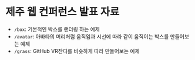 # 제주 웹 컨퍼런스 발표 자료

- `/box`: 기본적인 박스를 랜더링 하는 예제
- `/avatar`: 아바타의 머리처럼 움직임과 시선에 따라 같이 움직이는 박스를 만들어보는 예제
- `/grass`: GitHub VR잔디를 비슷하게 따라 만들어보는 예제
